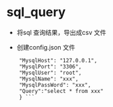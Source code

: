 # sql_query

* 将sql 查询结果，导出成csv 文件

* 创建config.json 文件

```{
    "MysqlHost": "127.0.0.1",
    "MysqlPort": "3306",
    "MysqlUser": "root",
    "MysqlName": "xxx",
    "MysqlPassWord": "xxx",
    "Query":"select * from xxx"
    } ```
